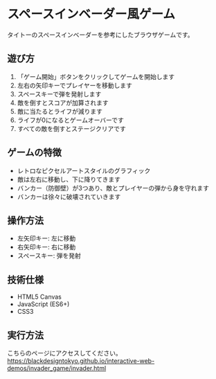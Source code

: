# スペースインベーダー風ゲーム

タイトーのスペースインベーダーを参考にしたブラウザゲームです。

## 遊び方

1. 「ゲーム開始」ボタンをクリックしてゲームを開始します
2. 左右の矢印キーでプレイヤーを移動します
3. スペースキーで弾を発射します
4. 敵を倒すとスコアが加算されます
5. 敵に当たるとライフが減ります
6. ライフが0になるとゲームオーバーです
7. すべての敵を倒すとステージクリアです

## ゲームの特徴

- レトロなピクセルアートスタイルのグラフィック
- 敵は左右に移動し、下に降りてきます
- バンカー（防御壁）が3つあり、敵とプレイヤーの弾から身を守れます
- バンカーは徐々に破壊されていきます

## 操作方法

- 左矢印キー: 左に移動
- 右矢印キー: 右に移動
- スペースキー: 弾を発射

## 技術仕様

- HTML5 Canvas
- JavaScript (ES6+)
- CSS3

## 実行方法

こちらのページにアクセスしてください。
https://blackdesigntokyo.github.io/interactive-web-demos/invader_game/invader.html
